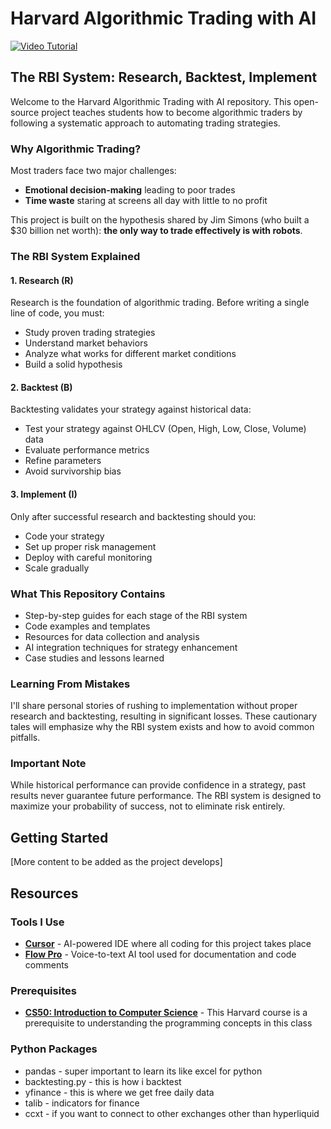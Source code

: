 # Harvard Algorithmic Trading with AI

[![Video Tutorial](https://img.shields.io/badge/Watch-Video%20Tutorial-red?style=for-the-badge&logo=youtube)](https://youtu.be/Vu62g43_1aE)

## The RBI System: Research, Backtest, Implement

Welcome to the Harvard Algorithmic Trading with AI repository. This open-source project teaches students how to become algorithmic traders by following a systematic approach to automating trading strategies.

### Why Algorithmic Trading?

Most traders face two major challenges:
- **Emotional decision-making** leading to poor trades
- **Time waste** staring at screens all day with little to no profit

This project is built on the hypothesis shared by Jim Simons (who built a $30 billion net worth): **the only way to trade effectively is with robots**.

### The RBI System Explained

#### 1. Research (R)
Research is the foundation of algorithmic trading. Before writing a single line of code, you must:
- Study proven trading strategies
- Understand market behaviors
- Analyze what works for different market conditions
- Build a solid hypothesis

#### 2. Backtest (B)
Backtesting validates your strategy against historical data:
- Test your strategy against OHLCV (Open, High, Low, Close, Volume) data
- Evaluate performance metrics
- Refine parameters
- Avoid survivorship bias

#### 3. Implement (I)
Only after successful research and backtesting should you:
- Code your strategy
- Set up proper risk management
- Deploy with careful monitoring
- Scale gradually

### What This Repository Contains

- Step-by-step guides for each stage of the RBI system
- Code examples and templates
- Resources for data collection and analysis
- AI integration techniques for strategy enhancement
- Case studies and lessons learned

### Learning From Mistakes

I'll share personal stories of rushing to implementation without proper research and backtesting, resulting in significant losses. These cautionary tales will emphasize why the RBI system exists and how to avoid common pitfalls.

### Important Note

While historical performance can provide confidence in a strategy, past results never guarantee future performance. The RBI system is designed to maximize your probability of success, not to eliminate risk entirely.

## Getting Started

[More content to be added as the project develops] 

## Resources

### Tools I Use
- **[Cursor](https://cursor.sh/)** - AI-powered IDE where all coding for this project takes place
- **[Flow Pro](https://wisprflow.ai/)** - Voice-to-text AI tool used for documentation and code comments

### Prerequisites
- **[CS50: Introduction to Computer Science](https://www.youtube.com/watch?v=3LPJfIKxwWc&list=PLhQjrBD2T381WAHyx1pq-sBfykqMBI7V4)** - This Harvard course is a prerequisite to understanding the programming concepts in this class 

### Python Packages
- pandas - super important to learn its like excel for python 
- backtesting.py - this is how i backtest
- yfinance - this is where we get free daily data
- talib - indicators for finance
- ccxt - if you want to connect to other exchanges other than hyperliquid
